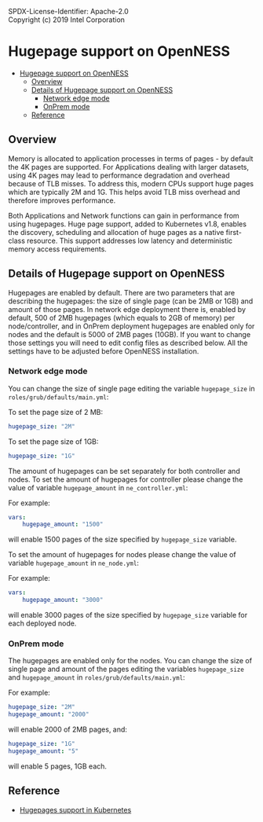SPDX-License-Identifier: Apache-2.0    
Copyright (c) 2019 Intel Corporation

# Hugepage support on OpenNESS 

- [Hugepage support on OpenNESS](#hugepage-support-on-openness)
  - [Overview](#overview)
  - [Details of Hugepage support on OpenNESS](#details-of-hugepage-support-on-openness)
    - [Network edge mode](#network-edge-mode)
    - [OnPrem mode](#onprem-mode)
  - [Reference](#reference)

## Overview 

Memory is allocated to application processes in terms of pages - by default the 4K pages are supported. For Applications dealing with larger datasets, using 4K pages may lead to performance degradation and overhead because of TLB misses. To address this, modern CPUs support huge pages which are typically 2M and 1G. This helps avoid TLB miss overhead and therefore improves performance. 

Both Applications and Network functions can gain in performance from using hugepages. Huge page support, added to Kubernetes v1.8, enables the discovery, scheduling and allocation of huge pages as a native first-class resource. This support addresses low latency and deterministic memory access requirements. 

## Details of Hugepage support on OpenNESS

Hugepages are enabled by default. There are two parameters that are describing the hugepages: the size of single page (can be 2MB or 1GB) and amount of those pages. In network edge deployment there is, enabled by default, 500 of 2MB hugepages (which equals to 2GB of memory) per node/controller, and in OnPrem deployment hugepages are enabled only for nodes and the default is 5000 of 2MB pages (10GB). If you want to change those settings you will need to edit config files as described below. All the settings have to be adjusted before OpenNESS installation. 

### Network edge mode

You can change the size of single page editing the variable `hugepage_size` in `roles/grub/defaults/main.yml`:

To set the page size of 2 MB:

```yaml
hugepage_size: "2M"
```

To set the page size of 1GB:

```yaml
hugepage_size: "1G"
```

The amount of hugepages can be set separately for both controller and nodes. To set the amount of hugepages for controller please change the value of variable `hugepage_amount` in `ne_controller.yml`:

For example:

```yaml
vars:
    hugepage_amount: "1500"
```

will enable 1500 pages of the size specified by `hugepage_size` variable.

To set the amount of hugepages for nodes please change the value of variable `hugepage_amount` in `ne_node.yml`:

For example:

```yaml
vars:
    hugepage_amount: "3000"
```

will enable 3000 pages of the size specified by `hugepage_size` variable for each deployed node.

### OnPrem mode

The hugepages are enabled only for the nodes. You can change the size of single page and amount of the pages editing the variables `hugepage_size` and `hugepage_amount` in `roles/grub/defaults/main.yml`:

For example:

```yaml
hugepage_size: "2M"
hugepage_amount: "2000"
```

will enable 2000 of 2MB pages, and:

```yaml
hugepage_size: "1G"
hugepage_amount: "5"
```

will enable 5 pages, 1GB each.

## Reference 
- [Hugepages support in Kubernetes](https://kubernetes.io/docs/tasks/manage-hugepages/scheduling-hugepages/)

